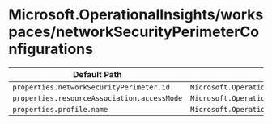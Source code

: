 # Microsoft.OperationalInsights/workspaces/networkSecurityPerimeterConfigurations

| Default Path | Alias |
|---|---|
| `properties.networkSecurityPerimeter.id` | `Microsoft.OperationalInsights/workspaces/networkSecurityPerimeterConfigurations/networkSecurityPerimeter.id` |
| `properties.resourceAssociation.accessMode` | `Microsoft.OperationalInsights/workspaces/networkSecurityPerimeterConfigurations/resourceAssociation.accessMode` |
| `properties.profile.name` | `Microsoft.OperationalInsights/workspaces/networkSecurityPerimeterConfigurations/profile.name` |

